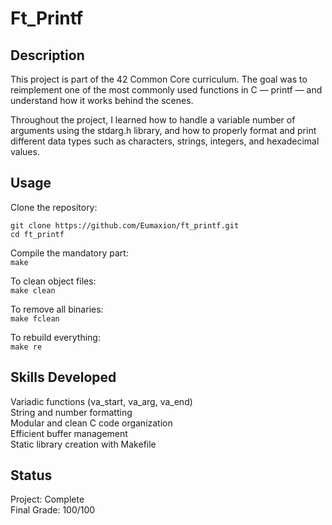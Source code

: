 
# Ft_Printf

## Description

This project is part of the 42 Common Core curriculum.
The goal was to reimplement one of the most commonly used functions in C — printf — and understand how it works behind the scenes.

Throughout the project, I learned how to handle a variable number of arguments using the stdarg.h library, and how to properly format and print different data types such as characters, strings, integers, and hexadecimal values.

## Usage

Clone the repository:  

```  
git clone https://github.com/Eumaxion/ft_printf.git
cd ft_printf 

```
Compile the mandatory part:  
```make```

To clean object files:  
```make clean```

To remove all binaries:  
```make fclean```

To rebuild everything:  
```make re```
## Skills Developed

Variadic functions (va_start, va_arg, va_end)  
String and number formatting  
Modular and clean C code organization  
Efficient buffer management  
Static library creation with Makefile
## Status

Project: Complete  
Final Grade: 100/100
